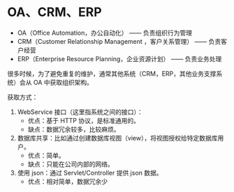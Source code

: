 # OA、CRM、ERP

* OA（Office Automation，办公自动化） —— 负责组织行为管理
* CRM（Customer Relationship Management ，客户关系管理） —— 负责客户经营
* ERP（Enterprise Resource Planning，企业资源计划） —— 负责业务处理

很多时候，为了避免重复的维护，通常其他系统（CRM，ERP，其他业务支撑系统）会从 OA 中获取组织架构。

获取方式：

1. WebService 接口（这里指系统之间的接口）：
   * 优点：基于 HTTP 协议，是标准通用的。
   * 缺点：数据冗余较多，比较麻烦。
2. 数据库共享：比如通过创建数据库视图（view），将视图授权给特定数据库用户。
   * 优点：简单。
   * 缺点：只能在公司内部的网络。
3. 使用 json：通过 Servlet/Controller 提供 json 数据。
   * 优点：相对简单，数据冗余少